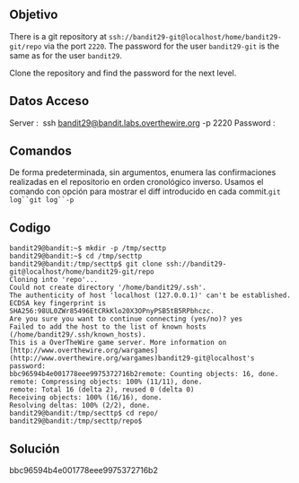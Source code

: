 ## Objetivo
There is a git repository at `ssh://bandit29-git@localhost/home/bandit29-git/repo` via the port `2220`. The password for the user `bandit29-git` is the same as for the user `bandit29`.

Clone the repository and find the password for the next level.
## Datos Acceso 

Server :  ssh [bandit29@bandit.labs.overthewire.org](mailto:bandit29@bandit.labs.overthewire.org) -p 2220
Password :
## Comandos

De forma predeterminada, sin argumentos, enumera las confirmaciones realizadas en el repositorio en orden cronológico inverso. Usamos el comando con opción para mostrar el diff introducido en cada commit.`git log``git log``-p`
## Codigo 
```
bandit29@bandit:~$ mkdir -p /tmp/secttp  
bandit29@bandit:~$ cd /tmp/secttp  
bandit29@bandit:/tmp/secttp$ git clone ssh://bandit29-git@localhost/home/bandit29-git/repo  
Cloning into 'repo'...  
Could not create directory '/home/bandit29/.ssh'.  
The authenticity of host 'localhost (127.0.0.1)' can't be established.  
ECDSA key fingerprint is SHA256:98UL0ZWr85496EtCRkKlo20X3OPnyPSB5tB5RPbhczc.  
Are you sure you want to continue connecting (yes/no)? yes  
Failed to add the host to the list of known hosts (/home/bandit29/.ssh/known_hosts).  
This is a OverTheWire game server. More information on [http://www.overthewire.org/wargames](http://www.overthewire.org/wargames)bandit29-git@localhost's password:  
bbc96594b4e001778eee9975372716b2remote: Counting objects: 16, done.  
remote: Compressing objects: 100% (11/11), done.  
remote: Total 16 (delta 2), reused 0 (delta 0)  
Receiving objects: 100% (16/16), done.  
Resolving deltas: 100% (2/2), done.  
bandit29@bandit:/tmp/secttp$ cd repo/  
bandit29@bandit:/tmp/secttp/repo$
```

## Solución
bbc96594b4e001778eee9975372716b2